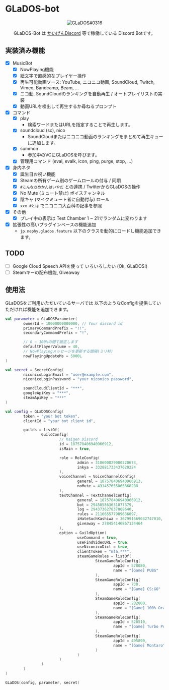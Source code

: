 # GLaDOS-bot
<center>
    <img src="https://cdn.discordapp.com/avatars/292673941057568769/360959a4a7af21cdfe4dc30b6767c915.png?size=128" alt="GLaDOS#0316">
    <p>GLaDOS-Bot は <a href="https://nephy.jp/discord" target="_blank">かいげんDiscord</a> 等で稼働している Discord Botです。</p>
</center>

## 実装済み機能

- [x] MusicBot
    - [x] NowPlaying機能
    - [x] 絵文字で直感的なプレイヤー操作
    - [x] 再生可能動画ソース: YouTube, ニコニコ動画, SoundCloud, Twitch, Vimeo, Bandcamp, Beam, ...
    - [x] ニコ動, SoundCloudのランキングを自動再生 / オートプレイリストの実装
    - [x] 動画URLを検出して再生するか尋ねるプロンプト
- [x] コマンド
    - [x] play
        - 検索ワードまたはURLを指定することで再生します。
    - [x] soundcloud (sc), nico
        - SoundCloudまたはニコニコ動画のランキングをまとめて再生キューに追加します。
    - [x] summon
        - 参加中のVCにGLaDOSを呼びます。
    - [x] 管理用コマンド (eval, evalk, icon, ping, purge, stop, ...)
- [x] 身内ネタ
    - [x] 誕生日お祝い機能
    - [x] Steamの所有ゲーム別のゲームロールの付与 / 同期
    - [x] `#こんなさめかんはいやだ` との連携 / TwitterからGLaDOSの操作
    - [x] No Mute (ミュート禁止) ボイスチャンネル
    - [x] 陰キャ (マイクミュート者に自動付与) ロール
    - [x] `xxx #とは` でニコニコ大百科の記事を参照
- [x] その他
    - [x] プレイ中の表示は Test Chamber 1 ~ 21でランダムに変わります
- [x] 拡張性の高いプラグインベースの機能追加
    - `jp.nephy.glados.feature` 以下のクラスを動的にロードし機能追加できます。

## TODO

- [ ] Google Cloud Speech APIを使って いろいろしたい (Ok, GLaDOS!)
- [ ] Steamキーの配布機能, Giveaway

## 使用法
GLaDOSをご利用いただいているサーバでは 以下のようなConfigを提供していただければ機能を追加できます。

```kotlin
val parameter = GLaDOSParameter(
        ownerId = 10000000000000, // Your discord id
        primaryCommandPrefix = "!!",
        secondaryCommandPrefix = "!",

        // 0 ~ 100%の間で設定します
        defaultPlayerVolume = 40,
        // NowPlayingメッセージを更新する間隔(ミリ秒)
        nowPlayingUpdateMs = 5000L
)

val secret = SecretConfig(
        niconicoLoginEmail = "user@example.com",
        niconicoLoginPassword = "your niconico password",

        soundCloudClientId = "***",
        googleApiKey = "***",
        steamApiKey = "***"
)

val config = GLaDOSConfig(
        token = "your bot token",
        clientId = "your bot client id",

        guilds = listOf(
                GuildConfig(
                        // Kaigen Discord
                        id = 187578406940966912,
                        isMain = true,

                        role = RoleConfig(
                                admin = 310600829000220673,
                                inkya = 332881733437620224
                        ),
                        voiceChannel = VoiceChannelConfig(
                                general = 187578406940966913,
                                noMute = 431457655865868288
                        ),
                        textChannel = TextChannelConfig(
                                general = 187578406940966912,
                                bot = 294505863631077379,
                                log = 294373627837808640,
                                rules = 211665577989636097,
                                iHateSuchKashiwa = 367991669032747010,
                                giveaway = 278454146867134464
                        ),
                        option = GuildOption(
                                useCommand = true,
                                useFindVideoURL = true,
                                useNiconicoDict = true,
                                clientToken = "mfa.***",
                                steamGameRoles = listOf(
                                        SteamGameRoleConfig(
                                                appId = 578080,
                                                name = "[Game] PUBG"
                                        ),
                                        SteamGameRoleConfig(
                                                appId = 730,
                                                name = "[Game] CS:GO"
                                        ),
                                        SteamGameRoleConfig(
                                                appId = 282800,
                                                name = "[Game] 100% Orange Juice"
                                        ),
                                        SteamGameRoleConfig(
                                                appId = 528510,
                                                name = "[Game] Turbo Pug 3D"
                                        ),
                                        SteamGameRoleConfig(
                                                appId = 495890,
                                                name = "[Game] Montaro"
                                        )
                                )
                        )
                )
        )
)

GLaDOS(config, parameter, secret)
```
